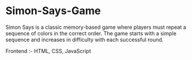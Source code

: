 # Simon-Says-Game
Simon Says is a classic memory-based game where players must repeat a sequence of colors in the correct order. The game starts with a simple sequence and increases in difficulty with each successful round.

Frontend :- HTML, CSS, JavaScript
